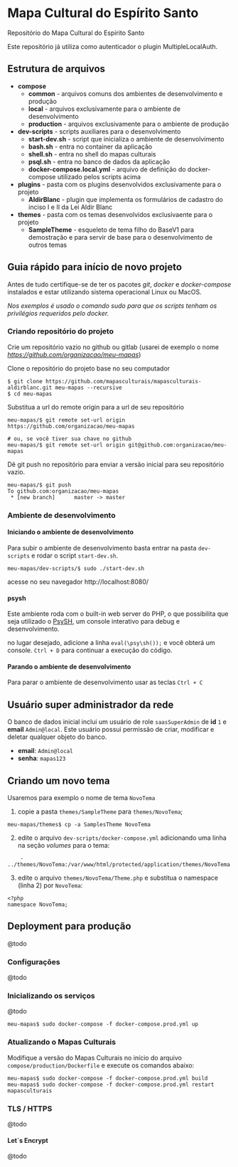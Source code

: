 # Mapa Cultural do Espírito Santo
Repositório do Mapa Cultural do Espírito Santo

Este repositório já utiliza como autenticador o plugin MultipleLocalAuth.

## Estrutura de arquivos
- **compose**
    - **common** - arquivos comuns dos ambientes de desenvolvimento e produção
    - **local** - arquivos exclusivamente para o ambiente de desenvolvimento
    - **production** - arquivos exclusivamente para o ambiente de produção
- **dev-scripts** - scripts auxiliares para o desenvolvimento
    - **start-dev.sh** - script que inicializa o ambiente de desenvolvimento
    - **bash.sh** - entra no container da aplicação
    - **shell.sh** - entra no shell do mapas culturais
    - **psql.sh** - entra no banco de dados da aplicação
    - **docker-compose.local.yml** - arquivo de definição do docker-compose utilizado pelos scripts acima
- **plugins** - pasta com os plugins desenvolvidos exclusivamente para o projeto
    - **AldirBlanc** - plugin que implementa os formulários de cadastro do inciso I e II da Lei Aldir Blanc
- **themes** - pasta com os temas desenvolvidos exclusivaente para o projeto
    - **SampleTheme** - esqueleto de tema filho do BaseV1 para demostração e para servir de base para o desenvolvimento de outros temas

## Guia rápido para início de novo projeto
Antes de tudo certifique-se de ter os pacotes _git_, _docker_ e _docker-compose_ instalados e estar utilizando sistema operacional Linux ou MacOS. 

_Nos exemplos é usado o comando sudo para que os scripts tenham os privilégios requeridos pelo docker._

### Criando repositório do projeto
Crie um repositório vazio no github ou gitlab (usarei de exemplo o nome _https://github.com/organizacao/meu-mapas_)

Clone o repositório do projeto base no seu computador
```
$ git clone https://github.com/mapasculturais/mapasculturais-aldirblanc.git meu-mapas --recursive 
$ cd meu-mapas
```

Substitua a url do remote origin para a url de seu repositório
```
meu-mapas/$ git remote set-url origin https://github.com/organizacao/meu-mapas

# ou, se você tiver sua chave no github
meu-mapas/$ git remote set-url origin git@github.com:organizacao/meu-mapas

```

Dê git push no repositório para enviar a versão inicial para seu repositório vazio.
```
meu-mapas/$ git push
To github.com:organizacao/meu-mapas
 * [new branch]      master -> master

```

### Ambiente de desenvolvimento

#### Iniciando o ambiente de desenvolvimento
Para subir o ambiente de desenvolvimento basta entrar na pasta `dev-scripts` e rodar o script `start-dev.sh`.

```
meu-mapas/dev-scripts/$ sudo ./start-dev.sh
```

acesse no seu navegador http://localhost:8080/

#### psysh
Este ambiente roda com o built-in web server do PHP, o que possibilita que seja utilizado o [PsySH](https://psysh.org/), um console interativo para debug e desenvolvimento. 

no lugar desejado, adicione a linha `eval(\psy\sh());` e você obterá um console. `Ctrl + D` para continuar a execução do código.

#### Parando o ambiente de desenvolvimento
Para parar o ambiente de desenvolvimento usar as teclas `Ctrl + C`

## Usuário super administrador da rede
O banco de dados inicial inclui um usuário de role `saasSuperAdmin` de **id** `1` e **email** `Admin@local`.
Este usuário possui permissão de criar, modificar e deletar qualquer objeto do banco.

- **email**: `Admin@local`
- **senha**: `mapas123`

## Criando um novo tema
Usaremos para exemplo o nome de tema `NovoTema`

1. copie a pasta `themes/SampleTheme` para `themes/NovoTema`;
```
meu-mapas/themes$ cp -a SamplesTheme NovoTema
```
2. edite o arquivo `dev-scripts/docker-compose.yml` adicionando uma linha na seção _volumes_ para o tema:
```
    - ../themes/NovoTema:/var/www/html/protected/application/themes/NovoTema
```
3. edite o arquivo `themes/NovoTema/Theme.php` e substitua o namespace (linha 2) por `NovoTema`:
```+PHP
<?php
namespace NovoTema;
```


## Deployment para produção
@todo

### Configurações
@todo

### Inicializando os serviços
@todo
```
meu-mapas$ sudo docker-compose -f docker-compose.prod.yml up
```

### Atualizando o Mapas Culturais
Modifique a versão do Mapas Culturais no início do arquivo `compose/production/Dockerfile` e execute os comandos abaixo:
```
meu-mapas$ sudo docker-compose -f docker-compose.prod.yml build
meu-mapas$ sudo docker-compose -f docker-compose.prod.yml restart mapasculturais
```

### TLS / HTTPS
@todo

#### Let`s Encrypt
@todo
